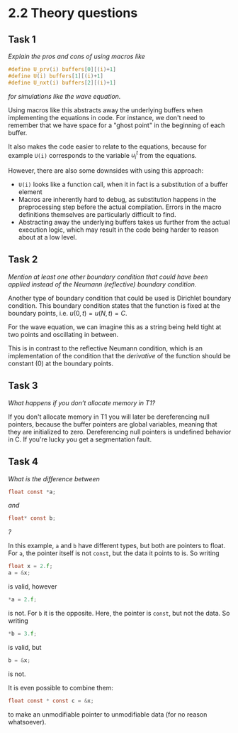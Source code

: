 # 2.2 Theory questions

## Task 1
*Explain the pros and cons of using macros like*

```C
#define U_prv(i) buffers[0][(i)+1]
#define U(i) buffers[1][(i)+1]
#define U_nxt(i) buffers[2][(i)+1]
```

*for simulations like the wave equation.*

Using macros like this abstracts away the underlying buffers when implementing the equations in code. For instance, we don't need to remember that we have space for a "ghost point" in the beginning of each buffer.

It also makes the code easier to relate to the equations, because for example `U(i)` corresponds to the variable $u_i^t$ from the equations.

However, there are also some downsides with using this approach:

- `U(i)` looks like a function call, when it in fact is a substitution of a buffer element
- Macros are inherently hard to debug, as substitution happens in the preprocessing step before the actual compilation. Errors in the macro definitions themselves are particularly difficult to find.
- Abstracting away the underlying buffers takes us further from the actual execution logic, which may result in the code being harder to reason about at a low level.

## Task 2
*Mention at least one other boundary condition that could have been applied instead of the
Neumann (reflective) boundary condition.*

Another type of boundary condition that could be used is Dirichlet boundary condition. This boundary condition states that the function is fixed at the boundary points, i.e. $u(0, t) = u(N, t) = C$. 

For the wave equation, we can imagine this as a string being held tight at two points and oscillating in between.

This is in contrast to the reflective Neumann condition, which is an implementation of the condition that the *derivative* of the function should be constant ($0$) at the boundary points.

## Task 3
*What happens if you don’t allocate memory in T1?*

If you don't allocate memory in T1 you will later be dereferencing null pointers, because the buffer pointers are global variables, meaning that they are initialized to zero. Dereferencing null pointers is undefined behavior in C. If you're lucky you get a segmentation fault.

## Task 4
*What is the difference between*
```c
float const *a;
```
*and*
```c
float* const b;
```
*?*

In this example, `a` and `b` have different types, but both are pointers to float. For `a`, the pointer itself is not `const`, but the data it points to is. So writing
```c
float x = 2.f;
a = &x;
```
is valid, however
```c
*a = 2.f;
```
is not.
For `b` it is the opposite. Here, the pointer is `const`, but not the data. So writing
```c
*b = 3.f;
```
is valid, but
```c
b = &x;
```
is not.

It is even possible to combine them:
```c
float const * const c = &x;
```

to make an unmodifiable pointer to unmodifiable data (for no reason whatsoever).
